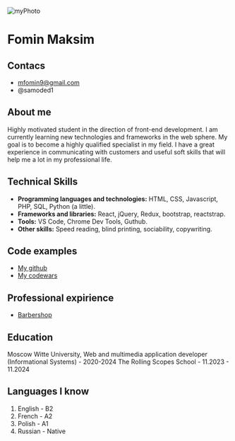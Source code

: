 ![myPhoto](C:\Users\mfomi\Downloads "Моё фото")
# Fomin Maksim
## Contacs 
* mfomin9@gmail.com
* @samoded1
## About me
Highly motivated student in the direction of front-end development. I am currently learning new technologies and frameworks in the web sphere. My goal is to become a highly qualified specialist in my field. I have a great experience in communicating with customers and useful soft skills that will help me a lot in my professional life. 
## Technical Skills 
* **Programming languages and technologies:** HTML, CSS, Javascript, PHP, SQL, Python (a little).
* **Frameworks and libraries:** React, jQuery, Redux, bootstrap, reactstrap.
* **Tools:** VS Code, Chrome Dev Tools, Guthub. 
* **Other skills:** Speed reading, blind printing, sociability, copywriting. 
## Code examples 
* [My github](https://github.com/samoded1 "Github profile")
* [My codewars](https://www.codewars.com/users/samoded1 "Codewars profile")
## Professional expirience 
* [Barbershop](https://github.com/samoded1/samoded1.github.io "Site link")
## Education
Moscow Witte University, Web and multimedia application developer (Informational Systems) - 2020-2024
The Rolling Scopes School - 11.2023 - 11.2024
## Languages I know 
1. English - B2
2. French - A2 
3. Polish - A1
4. Russian - Native 